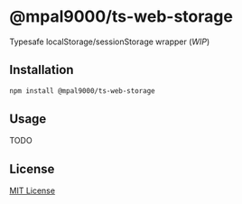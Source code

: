 # @mpal9000/ts-web-storage

Typesafe localStorage/sessionStorage wrapper (_WIP_)

## Installation

```sh
npm install @mpal9000/ts-web-storage
```

## Usage

TODO

## License

[MIT License](./LICENSE)
